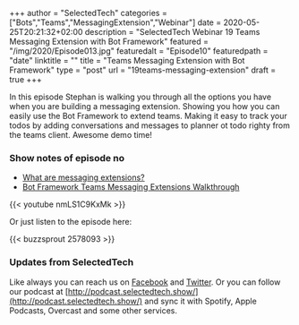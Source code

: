 +++
author = "SelectedTech"
categories = ["Bots","Teams","MessagingExtension","Webinar"]
date = 2020-05-25T20:21:32+02:00
description = "SelectedTech Webinar 19 Teams Messaging Extension with Bot Framework"
featured = "/img/2020/Episode013.jpg"
featuredalt = "Episode10"
featuredpath = "date"
linktitle = ""
title = "Teams Messaging Extension with Bot Framework"
type = "post"
url = "19teams-messaging-extension"
draft = true
+++

In this episode Stephan is walking you through all the options you have when you are building a messaging extension. Showing you how you can easily use the Bot Framework to extend teams. Making it easy to track your todos by adding conversations and messages to planner ot todo righty from the teams client. Awesome demo time!

### Show notes of episode no

- [What are messaging extensions?](https://docs.microsoft.com/en-us/microsoftteams/platform/messaging-extensions/what-are-messaging-extensions/)
- [Bot Framework Teams Messaging Extensions Walkthrough](https://bisser.io/bot-framework-teams-messaging-extensions-walkthrough/)

{{< youtube nmLS1C9KxMk >}}

Or just listen to the episode here:

{{< buzzsprout 2578093 >}}

### Updates from SelectedTech

Like always you can reach us on [Facebook](https://www.facebook.com/SelectedTechPage/) and [Twitter](https://twitter.com/selectedtech). Or you can follow our podcast at [http://podcast.selectedtech.show/](http://podcast.selectedtech.show/) and sync it with Spotify, Apple Podcasts, Overcast and some other services.
